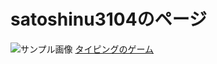 # satoshinu3104のページ



<html>
	<body>
		<img src="sample.jpg" alt="サンプル画像">
		<a href="/typing_game" >タイピングのゲーム</a>
	</body>
</html>

